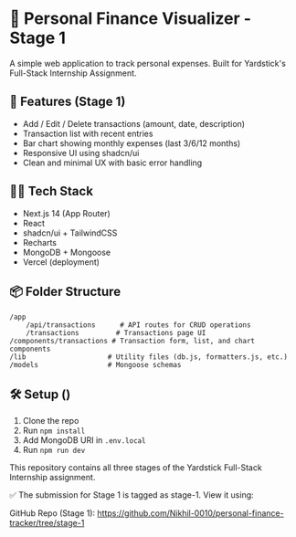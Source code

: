 # 💸 Personal Finance Visualizer - Stage 1

A simple web application to track personal expenses. Built for Yardstick's Full-Stack Internship Assignment.

## 🚀 Features (Stage 1)
- Add / Edit / Delete transactions (amount, date, description)
- Transaction list with recent entries
- Bar chart showing monthly expenses (last 3/6/12 months)
- Responsive UI using shadcn/ui
- Clean and minimal UX with basic error handling

## 🧑‍💻 Tech Stack
- Next.js 14 (App Router)
- React
- shadcn/ui + TailwindCSS
- Recharts
- MongoDB + Mongoose
- Vercel (deployment)

## 📦 Folder Structure

```
/app
    /api/transactions      # API routes for CRUD operations
    /transactions         # Transactions page UI
/components/transactions # Transaction form, list, and chart components
/lib                    # Utility files (db.js, formatters.js, etc.)
/models                 # Mongoose schemas
```


## 🛠 Setup ()
1. Clone the repo  
2. Run `npm install`  
3. Add MongoDB URI in `.env.local`  
4. Run `npm run dev`  


This repository contains all three stages of the Yardstick Full-Stack Internship assignment.

✅ The submission for Stage 1 is tagged as stage-1.
View it using:

GitHub Repo (Stage 1): https://github.com/Nikhil-0010/personal-finance-tracker/tree/stage-1

